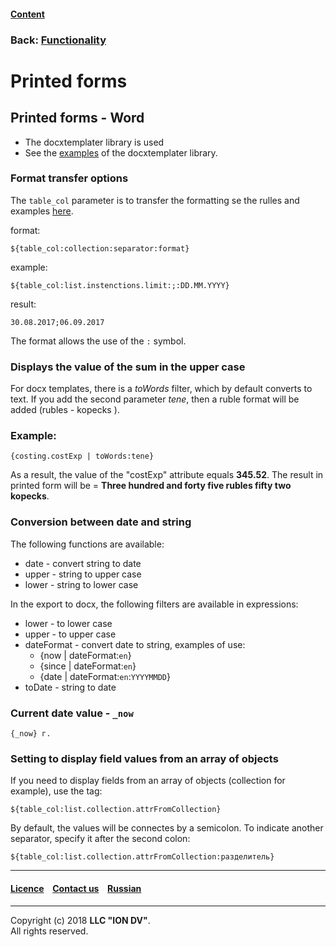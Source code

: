 #### [Content](/docs/en/index.md)

### Back: [Functionality](functionality.md)

# Printed forms

## Printed forms - Word

- The docxtemplater library is used
- See the [examples](http://javascript-ninja.fr/docxtemplater/v1/examples/demo.html) of the docxtemplater library.

### Format transfer options

The `table_col` parameter is to transfer the formatting se the rulles and examples [here](https://momentjs.com/docs/#/displaying/).

format: 
```
${table_col:collection:separator:format}
```
example:
```
${table_col:list.instenctions.limit:;:DD.MM.YYYY}
```
result:
```
30.08.2017;06.09.2017
```
The format allows the use of the `:` symbol.

### Displays the value of the sum in the upper case

For docx templates, there is a *toWords* filter, which by default converts to text. If you add the second parameter *tene*, then a ruble format will be added (rubles - kopecks
).

### Example:
```
{costing.costExp | toWords:tene}
```

As a result, the value of the "costExp" attribute equals **345.52**. The result in printed form will be = **Three hundred and forty five rubles fifty two kopecks**.

### Conversion between date and string

The following functions are available:
* date - convert string to date
* upper - string to upper case
* lower - string to lower case

In the export to docx, the following filters are available in expressions:
* lower - to lower case
* upper - to upper case
* dateFormat - convert date to string, examples of use:
  * {now | dateFormat:`en`}
  * {since | dateFormat:`en`}
  * {date | dateFormat:`en`:`YYYYMMDD`}
* toDate - string to date

### Current date value - `_now`

```
{_now} г.
```

### Setting to display field values from an array of objects

If you need to display fields from an array of objects (collection for example), use the tag:

```
${table_col:list.collection.attrFromCollection}
```

By default, the values will be connectes by a semicolon. To indicate another separator, specify it after the second colon:

```
${table_col:list.collection.attrFromCollection:разделитель}
```

--------------------------------------------------------------------------  


 #### [Licence](/LICENSE) &ensp;  [Contact us](https://iondv.com/portal/contacts) &ensp;  [Russian](/docs/ru/2_system_description/functionality/printed_forms.md)   &ensp;
<div><img src="https://mc.iondv.com/watch/local/docs/framework" style="position:absolute; left:-9999px;" height=1 width=1 alt="iondv metrics"></div>       



--------------------------------------------------------------------------  

Copyright (c) 2018 **LLC "ION DV"**.  
All rights reserved. 
